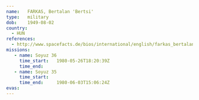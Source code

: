 ```yaml
---
name:	FARKAS, Bertalan 'Bertsi'
type:	military
dob:	1949-08-02
country:
  - HUN
references:
  - http://www.spacefacts.de/bios/international/english/farkas_bertalan.htm
missions:
   - name: Soyuz 36
     time_start:   1980-05-26T18:20:39Z
     time_end:     
   - name: Soyuz 35
     time_start:   
     time_end:     1980-06-03T15:06:24Z
evas:
---
```

